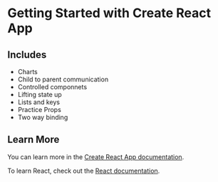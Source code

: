 # Getting Started with Create React App

## Includes
- Charts
- Child to parent communication
- Controlled componnets
- Lifting state up
- Lists and keys
- Practice Props
- Two way binding

## Learn More

You can learn more in the [Create React App documentation](https://facebook.github.io/create-react-app/docs/getting-started).

To learn React, check out the [React documentation](https://reactjs.org/).


